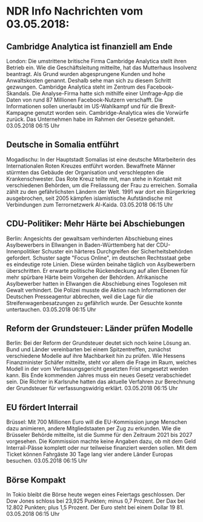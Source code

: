 # NDR Info Nachrichten vom 03.05.2018:


## Cambridge Analytica ist finanziell am Ende
London:    Die umstrittene britische Firma Cambridge Analytica stellt ihren Betrieb ein. Wie die Geschäftsleitung mitteilte, hat das Mutterhaus Insolvenz beantragt. Als Grund wurden abgesprungene Kunden und hohe Anwaltskosten genannt. Deshalb sehe man sich zu diesem Schritt gezwungen. Cambridge Analytica steht im Zentrum des Facebook-Skandals. Die Analyse-Firma hatte sich mithilfe einer Umfrage-App die Daten von rund 87 Millionen Facebook-Nutzern verschafft. Die Informationen sollen unerlaubt im US-Wahlkampf und für die Brexit-Kampagne genutzt worden sein. Cambridge-Analytica wies die Vorwürfe zurück. Das Unternehmen habe im Rahmen der Gesetze gehandelt. 03.05.2018 06:15 Uhr 

## Deutsche in Somalia entführt
Mogadischu:	In der Hauptstadt Somalias ist eine deutsche Mitarbeiterin des Internationalen Roten Kreuzes entführt worden. Bewaffnete Männer stürmten das Gebäude der Organisation und verschleppten die Krankenschwester. Das Rote Kreuz teilte mit, man stehe in Kontakt mit verschiedenen Behörden, um die Freilassung der Frau zu erreichen. Somalia zählt zu den gefährlichsten Ländern der Welt. 1991 war dort ein Bürgerkrieg ausgebrochen, seit 2005 kämpfen islamistische Aufständische mit Verbindungen zum Terrornetzwerk Al-Kaida. 03.05.2018 06:15 Uhr 

## CDU-Politiker: Mehr Härte bei Abschiebungen
Berlin: Angesichts der gewaltsam verhinderten Abschiebung eines Asylbewerbers in Ellwangen in Baden-Württemberg hat der CDU-Innenpolitiker Schuster ein härteres Durchgreifen der Sicherheitsbehörden gefordert. Schuster sagte "Focus Online", im deutschen Rechtsstaat gebe es eindeutige rote Linien. Diese würden beinahe täglich von Asylbewerbern überschritten. Er erwarte politische Rückendeckung auf allen Ebenen für mehr spürbare Härte beim Vorgehen der Behörden. Afrikanische Asylbewerber hatten in Ellwangen die Abschiebung eines Togolesen mit Gewalt verhindert. Die Polizei musste die Aktion nach Informationen der Deutschen Presseagentur abbrechen, weil die Lage für die Streifenwagenbesatzungen zu gefährlich wurde. Der Gesuchte konnte untertauchen. 03.05.2018 06:15 Uhr 

## Reform der Grundsteuer: Länder prüfen Modelle
Berlin: Bei der Reform der Grundsteuer deutet sich noch keine Lösung an. Bund und Länder vereinbarten bei einem Spitzentreffen, zunächst verschiedene Modelle auf ihre Machbarkeit hin zu prüfen. Wie Hessens Finanzminister Schäfer mitteilte, steht vor allem die Frage im Raum, welches Modell in der vom Verfassungsgericht gesetzten Frist umgesetzt werden kann. Bis Ende kommenden Jahres muss ein neues Gesetz verabschiedet sein. Die Richter in Karlsruhe hatten das aktuelle Verfahren zur Berechnung der Grundsteuer für verfassungswidrig erklärt. 03.05.2018 06:15 Uhr 

## EU fördert Interrail
Brüssel: Mit 700 Millionen Euro will die EU-Kommission junge Menschen dazu animieren, andere Mitgliedstaaten per Zug zu erkunden. Wie die Brüsseler Behörde mitteilte, ist die Summe für den Zeitraum 2021 bis 2027 vorgesehen. Die Kommission machte keine Angaben dazu, ob mit dem Geld Interrail-Pässe komplett oder nur teilweise finanziert werden sollen. Mit dem Ticket können Fahrgäste 30 Tage lang vier andere Länder Europas besuchen. 03.05.2018 06:15 Uhr 

## Börse Kompakt
In Tokio bleibt die Börse heute wegen eines Feiertags geschlossen. Der Dow Jones schloss bei 23,925 Punkten; minus 0,7 Prozent. Der Dax bei 12.802 Punkten; plus 1,5 Prozent. Der Euro steht bei einem Dollar 19 81. 03.05.2018 06:15 Uhr 

